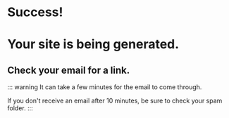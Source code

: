 # Success!

<h1>Your site is being generated.</h1>

<h2>Check your email for a link.</h2>

::: warning
It can take a few minutes for the email to come through.

If you don't receive an email after 10 minutes, be sure to check your spam folder.
:::

<collect-email-form/>
